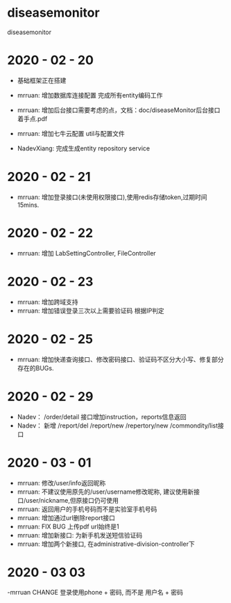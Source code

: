 # diseasemonitor
diseasemonitor

# 2020 - 02 - 20
- 基础框架正在搭建
- mrruan: 增加数据库连接配置  完成所有entity编码工作 
- mrruan: 增加后台接口需要考虑的点，文档：doc/diseaseMonitor后台接口着手点.pdf
- mrruan: 增加七牛云配置 util与配置文件

- NadevXiang: 完成生成entity repository service

# 2020 - 02 - 21
- mrruan: 增加登录接口(未使用权限接口),使用redis存储token,过期时间15mins.

# 2020 - 02 - 22
- mrruan: 增加 LabSettingController, FileController

# 2020 - 02 - 23
- mrruan: 增加跨域支持
- mrruan: 增加错误登录三次以上需要验证码 根据IP判定

# 2020 - 02 - 25
- mrruan: 增加快递查询接口、修改密码接口、验证码不区分大小写、修复部分存在的BUGs.
# 2020 - 02 - 29
- Nadev： /order/detail 接口增加instruction，reports信息返回
- Nadev： 新增 /report/del /report/new /repertory/new /commondity/list接口

# 2020 - 03 - 01
- mrruan: 修改/user/info返回昵称
- mrruan: 不建议使用原先的/user/username修改昵称, 建议使用新接口/user/nickname,但原接口仍可使用
- mrruan: 返回用户的手机号码而不是实验室手机号码
- mrruan: 增加通过url删除report接口
- mrruan: FIX BUG 上传pdf url始终是1
- mrruan: 增加新接口: 为新手机发送短信验证码
- mrruan: 增加两个新接口, 在administrative-division-controller下

# 2020 - 03 03
-mrruan CHANGE 登录使用phone + 密码, 而不是 用户名 + 密码
